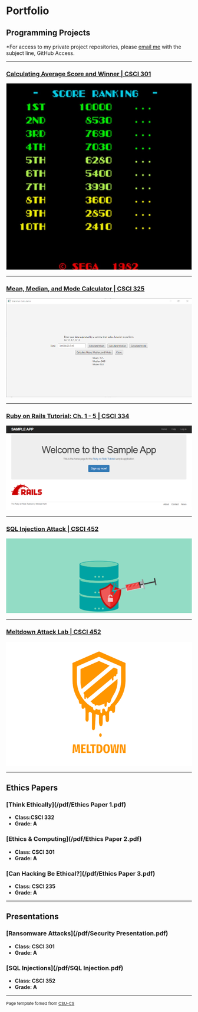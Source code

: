 Portfolio
=========

Programming Projects
--------------------

*For access to my private project repositories, please [email me](mailto:mlnicholson@csustudent.net?subject=GitHub%20Access) with the subject line, GitHub Access.

---
### [Calculating Average Score and Winner | CSCI 301](project1)

![Score Ranking](images/ScoreRanking.jpg)

---
### [Mean, Median, and Mode Calculator | CSCI 325](project2)

![Menu of project2](images/project_2_images/All.png)

---
### [Ruby on Rails Tutorial: Ch. 1 - 5 | CSCI 334](project3)

![Project 3 Thumbnail Name](images/RubyOnRails.png)

---
### [SQL Injection Attack | CSCI 452](project4)

![Project 4 Thumbnail Name](images/SQLInjection.png)

---

### [Meltdown Attack Lab | CSCI 452](project5)

![Project 5 Thumbnail Name](images/Meltdown.png)

---

Ethics Papers
-------------

### [Think Ethically](/pdf/Ethics Paper 1.pdf)

-   **Class:CSCI 332**  
-   **Grade: A**

### [Ethics & Computing](/pdf/Ethics Paper 2.pdf)

-   **Class: CSCI 301** 
-   **Grade: A**

### [Can Hacking Be Ethical?](/pdf/Ethics Paper 3.pdf)

-   **Class: CSCI 235** 
-   **Grade: A**

---

Presentations
-------------

### [Ransomware Attacks](/pdf/Security Presentation.pdf)

- **Class: CSCI 301** 
- **Grade: A**


### [SQL Injections](/pdf/SQL Injection.pdf)
 
- **Class: CSCI 352** 
- **Grade: A**

---

<p style="font-size:11px">Page template forked from <a href="https://github.com/csu-cs/csci-portfolio">CSU-CS</a></p>
<!-- Remove above link if you don't want to attributive -->
